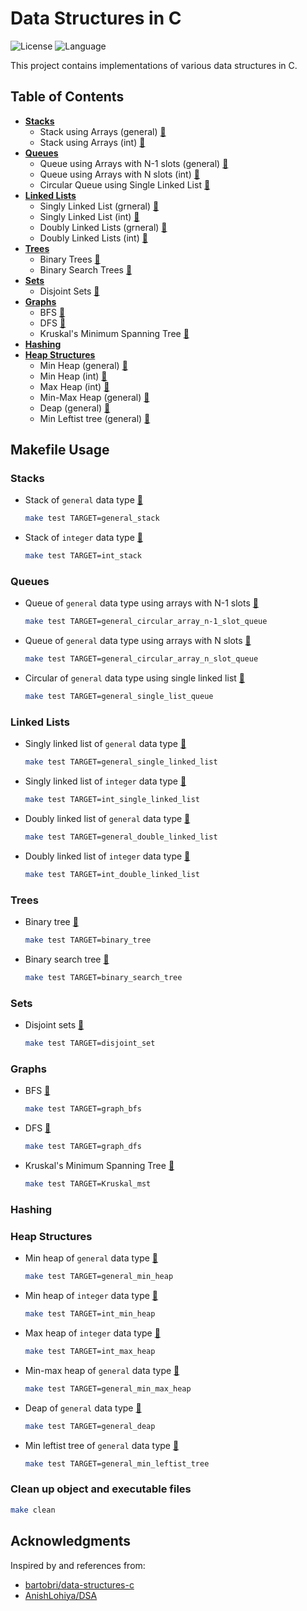 # Data Structures in C
![License](https://img.shields.io/github/license/JeepWay/data-structures-in-C)
![Language](https://img.shields.io/badge/Language-C-blue)

This project contains implementations of various data structures in C.

## Table of Contents
- **[Stacks](https://github.com/JeepWay/data-structures-in-C/tree/main/stack)**
  - Stack using Arrays (general) [📂](https://github.com/JeepWay/data-structures-in-C/tree/main/stack/general_stack)
  - Stack using Arrays (int) [📂](https://github.com/JeepWay/data-structures-in-C/tree/main/stack/int_stack)
- **[Queues](https://github.com/JeepWay/data-structures-in-C/tree/main/queue)**
  - Queue using Arrays with N-1 slots (general) [📂](https://github.com/JeepWay/data-structures-in-C/tree/main/queue/general_circular_array_n-1_slot_queue)
  - Queue using Arrays with N slots (int) [📂](https://github.com/JeepWay/data-structures-in-C/tree/main/queue/general_circular_array_n_slot_queue)
  - Circular Queue using Single Linked List [📂](https://github.com/JeepWay/data-structures-in-C/tree/main/queue/general_single_list_queue)
- **[Linked Lists](https://github.com/JeepWay/data-structures-in-C/tree/main/linked_list)**
  - Singly Linked List (grneral) [📂](https://github.com/JeepWay/data-structures-in-C/tree/main/linked_list/general_single_list)
  - Singly Linked List (int) [📂](https://github.com/JeepWay/data-structures-in-C/tree/main/linked_list/int_single_list)
  - Doubly Linked Lists (grneral) [📂](https://github.com/JeepWay/data-structures-in-C/tree/main/linked_list/general_double_list)
  - Doubly Linked Lists (int) [📂](https://github.com/JeepWay/data-structures-in-C/tree/main/linked_list/int_double_list)
- **[Trees](https://github.com/JeepWay/data-structures-in-C/tree/main/tree)**
  - Binary Trees [📂](https://github.com/JeepWay/data-structures-in-C/tree/main/tree/binary_tree)
  - Binary Search Trees [📂](https://github.com/JeepWay/data-structures-in-C/tree/main/tree/binary_search_tree)
- **[Sets](https://github.com/JeepWay/data-structures-in-C/tree/main/set)**
  - Disjoint Sets [📂](https://github.com/JeepWay/data-structures-in-C/tree/main/set/disjoint_set)
- **[Graphs](https://github.com/JeepWay/data-structures-in-C/tree/main/graph)**
  - BFS [📂](https://github.com/JeepWay/data-structures-in-C/tree/main/graph/bfs)
  - DFS [📂](https://github.com/JeepWay/data-structures-in-C/tree/main/graph/dfs)
  - Kruskal's Minimum Spanning Tree [📂](https://github.com/JeepWay/data-structures-in-C/tree/main/graph/Kruskal_mst)
- **[Hashing]()**
- **[Heap Structures](https://github.com/JeepWay/data-structures-in-C/tree/main/heap)**
  - Min Heap (general) [📂](https://github.com/JeepWay/data-structures-in-C/tree/main/heap/general_min_heap)
  - Min Heap (int) [📂](https://github.com/JeepWay/data-structures-in-C/tree/main/heap/int_min_heap)
  - Max Heap (int) [📂](https://github.com/JeepWay/data-structures-in-C/tree/main/heap/int_max_heap)
  - Min-Max Heap (general) [📂](https://github.com/JeepWay/data-structures-in-C/tree/main/heap/general_min_max_heap)
  - Deap (general) [📂](https://github.com/JeepWay/data-structures-in-C/tree/main/heap/general_deap)
  - Min Leftist tree (general) [📂](https://github.com/JeepWay/data-structures-in-C/tree/main/heap/general_min_leftist_tree)

## Makefile Usage
### Stacks
* Stack of `general` data type [📃](https://github.com/JeepWay/data-structures-in-C/blob/main/stack/general_stack/main.c)
    ```bash
    make test TARGET=general_stack
    ```
* Stack of `integer` data type [📃](https://github.com/JeepWay/data-structures-in-C/blob/main/stack/int_stack/main.c)
    ```bash
    make test TARGET=int_stack
    ```
### Queues
* Queue of `general` data type using arrays with N-1 slots [📃](https://github.com/JeepWay/data-structures-in-C/blob/main/queue/general_circular_array_n-1_slot_queue/main.c)
    ```bash
    make test TARGET=general_circular_array_n-1_slot_queue
    ```
* Queue of `general` data type using arrays with N slots [📃](https://github.com/JeepWay/data-structures-in-C/blob/main/queue/general_circular_array_n_slot_queue/main.c)
    ```bash
    make test TARGET=general_circular_array_n_slot_queue
    ```
* Circular of `general` data type using single linked list [📃](https://github.com/JeepWay/data-structures-in-C/blob/main/queue/general_single_list_queue/main.c)
    ```bash
    make test TARGET=general_single_list_queue
    ```
### Linked Lists
* Singly linked list of `general` data type [📃](https://github.com/JeepWay/data-structures-in-C/tree/main/linked_list/general_single_list/main.c)
    ```bash
    make test TARGET=general_single_linked_list
    ```
* Singly linked list of `integer` data type [📃](https://github.com/JeepWay/data-structures-in-C/tree/main/linked_list/int_single_list/main.c)
    ```bash
    make test TARGET=int_single_linked_list
    ```
* Doubly linked list of `general` data type [📃](https://github.com/JeepWay/data-structures-in-C/blob/main/linked_list/general_double_list/main.c)
    ```bash
    make test TARGET=general_double_linked_list
    ```
* Doubly linked list of `integer` data type [📃](https://github.com/JeepWay/data-structures-in-C/blob/main/linked_list/int_double_list/main.c)
    ```bash
    make test TARGET=int_double_linked_list
    ```
### Trees
* Binary tree [📃](https://github.com/JeepWay/data-structures-in-C/tree/main/tree/binary_tree/main.c)
    ```bash
    make test TARGET=binary_tree
    ```
* Binary search tree [📃](https://github.com/JeepWay/data-structures-in-C/tree/main/tree/binary_search_tree/main.c)
    ```bash
    make test TARGET=binary_search_tree
    ```
### Sets
* Disjoint sets [📃](https://github.com/JeepWay/data-structures-in-C/blob/main/set/disjoint_set/main.c)
    ```bash
    make test TARGET=disjoint_set
    ```
### Graphs
* BFS [📃](https://github.com/JeepWay/data-structures-in-C/blob/main/graph/bfs/main.c)
    ```bash
    make test TARGET=graph_bfs
    ```
* DFS [📃](https://github.com/JeepWay/data-structures-in-C/blob/main/graph/dfs/main.c)
    ```bash
    make test TARGET=graph_dfs
    ```
* Kruskal's Minimum Spanning Tree [📃](https://github.com/JeepWay/data-structures-in-C/blob/main/graph/Kruskal_mst/main.c)
    ```bash
    make test TARGET=Kruskal_mst
    ```
### Hashing
### Heap Structures
* Min heap of `general` data type [📃](https://github.com/JeepWay/data-structures-in-C/blob/main/heap/general_min_heap/main.c)
    ```bash
    make test TARGET=general_min_heap
    ```
* Min heap of `integer` data type [📃](https://github.com/JeepWay/data-structures-in-C/blob/main/heap/int_min_heap/main.c)
    ```bash
    make test TARGET=int_min_heap
    ```
* Max heap of `integer` data type [📃](https://github.com/JeepWay/data-structures-in-C/blob/main/heap/int_max_heap/main.c)
    ```bash
    make test TARGET=int_max_heap
    ```
* Min-max heap of `general` data type [📃](https://github.com/JeepWay/data-structures-in-C/blob/main/heap/general_min_max_heap/main.c)
    ```bash
    make test TARGET=general_min_max_heap
    ```
* Deap of `general` data type [📃](https://github.com/JeepWay/data-structures-in-C/blob/main/heap/general_deap/main.c)
    ```bash
    make test TARGET=general_deap
    ```
* Min leftist tree of `general` data type [📃](https://github.com/JeepWay/data-structures-in-C/blob/main/heap/general_min_leftist_tree/main.c)
    ```bash
    make test TARGET=general_min_leftist_tree
    ```
### Clean up object and executable files
```bash
make clean
```

## Acknowledgments
Inspired by and references from:
* [bartobri/data-structures-c](https://github.com/bartobri/data-structures-c)
* [AnishLohiya/DSA](https://github.com/AnishLohiya/DSA)

